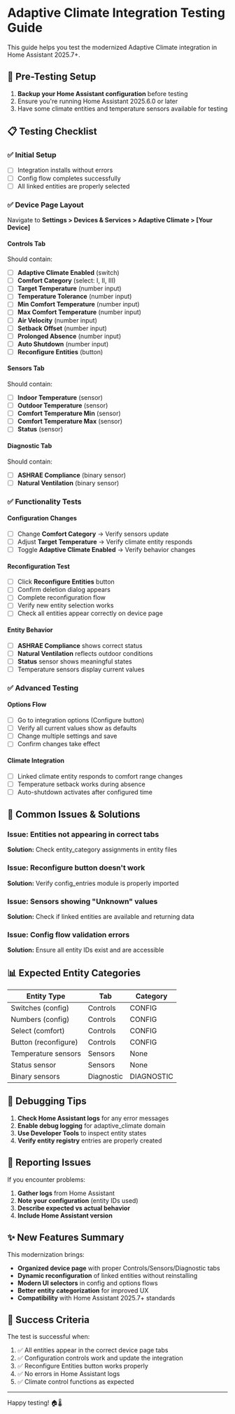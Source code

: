 # Adaptive Climate Integration Testing Guide

This guide helps you test the modernized Adaptive Climate integration in Home Assistant 2025.7+.

## 🚀 Pre-Testing Setup

1. **Backup your Home Assistant configuration** before testing
2. Ensure you're running Home Assistant 2025.6.0 or later
3. Have some climate entities and temperature sensors available for testing

## 📋 Testing Checklist

### ✅ Initial Setup
- [ ] Integration installs without errors
- [ ] Config flow completes successfully
- [ ] All linked entities are properly selected

### ✅ Device Page Layout
Navigate to **Settings > Devices & Services > Adaptive Climate > [Your Device]**

#### Controls Tab
Should contain:
- [ ] **Adaptive Climate Enabled** (switch)
- [ ] **Comfort Category** (select: I, II, III)
- [ ] **Target Temperature** (number input)
- [ ] **Temperature Tolerance** (number input)  
- [ ] **Min Comfort Temperature** (number input)
- [ ] **Max Comfort Temperature** (number input)
- [ ] **Air Velocity** (number input)
- [ ] **Setback Offset** (number input)
- [ ] **Prolonged Absence** (number input)
- [ ] **Auto Shutdown** (number input)
- [ ] **Reconfigure Entities** (button)

#### Sensors Tab  
Should contain:
- [ ] **Indoor Temperature** (sensor)
- [ ] **Outdoor Temperature** (sensor)
- [ ] **Comfort Temperature Min** (sensor)
- [ ] **Comfort Temperature Max** (sensor)
- [ ] **Status** (sensor)

#### Diagnostic Tab
Should contain:
- [ ] **ASHRAE Compliance** (binary sensor)
- [ ] **Natural Ventilation** (binary sensor)

### ✅ Functionality Tests

#### Configuration Changes
- [ ] Change **Comfort Category** → Verify sensors update
- [ ] Adjust **Target Temperature** → Verify climate entity responds
- [ ] Toggle **Adaptive Climate Enabled** → Verify behavior changes

#### Reconfiguration Test
- [ ] Click **Reconfigure Entities** button
- [ ] Confirm deletion dialog appears
- [ ] Complete reconfiguration flow
- [ ] Verify new entity selection works
- [ ] Check all entities appear correctly on device page

#### Entity Behavior
- [ ] **ASHRAE Compliance** shows correct status
- [ ] **Natural Ventilation** reflects outdoor conditions
- [ ] **Status** sensor shows meaningful states
- [ ] Temperature sensors display current values

### ✅ Advanced Testing

#### Options Flow
- [ ] Go to integration options (Configure button)
- [ ] Verify all current values show as defaults
- [ ] Change multiple settings and save
- [ ] Confirm changes take effect

#### Climate Integration
- [ ] Linked climate entity responds to comfort range changes
- [ ] Temperature setback works during absence
- [ ] Auto-shutdown activates after configured time

## 🐛 Common Issues & Solutions

### Issue: Entities not appearing in correct tabs
**Solution:** Check entity_category assignments in entity files

### Issue: Reconfigure button doesn't work
**Solution:** Verify config_entries module is properly imported

### Issue: Sensors showing "Unknown" values
**Solution:** Check if linked entities are available and returning data

### Issue: Config flow validation errors
**Solution:** Ensure all entity IDs exist and are accessible

## 📊 Expected Entity Categories

| Entity Type | Tab | Category |
|-------------|-----|----------|
| Switches (config) | Controls | CONFIG |
| Numbers (config) | Controls | CONFIG |
| Select (comfort) | Controls | CONFIG |
| Button (reconfigure) | Controls | CONFIG |
| Temperature sensors | Sensors | None |
| Status sensor | Sensors | None |
| Binary sensors | Diagnostic | DIAGNOSTIC |

## 🔧 Debugging Tips

1. **Check Home Assistant logs** for any error messages
2. **Enable debug logging** for adaptive_climate domain
3. **Use Developer Tools** to inspect entity states
4. **Verify entity registry** entries are properly created

## 📝 Reporting Issues

If you encounter problems:

1. **Gather logs** from Home Assistant
2. **Note your configuration** (entity IDs used)
3. **Describe expected vs actual behavior**
4. **Include Home Assistant version**

## ✨ New Features Summary

This modernization brings:

- **Organized device page** with proper Controls/Sensors/Diagnostic tabs
- **Dynamic reconfiguration** of linked entities without reinstalling
- **Modern UI selectors** in config and options flows  
- **Better entity categorization** for improved UX
- **Compatibility** with Home Assistant 2025.7+ standards

## 🎯 Success Criteria

The test is successful when:

1. ✅ All entities appear in the correct device page tabs
2. ✅ Configuration controls work and update the integration
3. ✅ Reconfigure Entities button works properly
4. ✅ No errors in Home Assistant logs
5. ✅ Climate control functions as expected

---

Happy testing! 🏠🌡️
